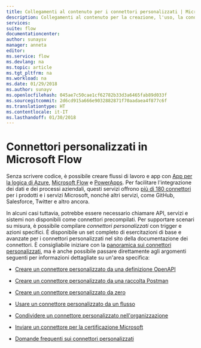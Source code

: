 ```yaml
---
title: Collegamenti al contenuto per i connettori personalizzati | Microsoft Docs
description: Collegamenti al contenuto per la creazione, l'uso, la condivisione e la certificazione di connettori personalizzati.
services: 
suite: flow
documentationcenter: 
author: sunaysv
manager: anneta
editor: 
ms.service: flow
ms.devlang: na
ms.topic: article
ms.tgt_pltfrm: na
ms.workload: na
ms.date: 01/29/2018
ms.author: sunayv
ms.openlocfilehash: 045ae7c50cae1cf62782b33d3a6465fab89d033f
ms.sourcegitcommit: 2d6cd915a666e9032882871f70aadaea4f877c6f
ms.translationtype: HT
ms.contentlocale: it-IT
ms.lasthandoff: 01/30/2018
---
```

# <a name="custom-connectors-in-microsoft-flow"></a>Connettori personalizzati in Microsoft Flow

Senza scrivere codice, è possibile creare flussi di lavoro e app con [App per la logica di Azure](https://azure.microsoft.com/services/logic-apps), [Microsoft Flow](https://flow.microsoft.com) e [PowerApps](https://powerapps.microsoft.com). Per facilitare l'integrazione dei dati e dei processi aziendali, questi servizi offrono [più di 180 connettori](https://docs.microsoft.com/connectors/) per i prodotti e i servizi Microsoft, nonché altri servizi, come GitHub, Salesforce, Twitter e altro ancora. 

In alcuni casi tuttavia, potrebbe essere necessario chiamare API, servizi e sistemi non disponibili come connettori precompilati. Per supportare scenari su misura, è possibile compilare *connettori personalizzati* con trigger e azioni specifici. È disponibile un set completo di esercitazioni di base e avanzate per i connettori personalizzati nel sito della documentazione dei connettori. È consigliabile iniziare con la [panoramica sui connettori personalizzati](https://docs.microsoft.com/connectors/custom-connectors/), ma è anche possibile passare direttamente agli argomenti seguenti per informazioni dettagliate su un'area specifica:

* [Creare un connettore personalizzato da una definizione OpenAPI](https://docs.microsoft.com/connectors/custom-connectors/define-openapi-definition)

* [Creare un connettore personalizzato da una raccolta Postman](https://docs.microsoft.com/connectors/custom-connectors/define-postman-collection)

* [Creare un connettore personalizzato da zero](https://docs.microsoft.com/connectors/custom-connectors/define-blank)

* [Usare un connettore personalizzato da un flusso](https://docs.microsoft.com/connectors/custom-connectors/use-custom-connector-flow)

* [Condividere un connettore personalizzato nell'organizzazione](https://docs.microsoft.com/connectors/custom-connectors/share)

* [Inviare un connettore per la certificazione Microsoft](https://docs.microsoft.com/connectors/custom-connectors/submit-certification)

* [Domande frequenti sui connettori personalizzati](https://docs.microsoft.com/connectors/custom-connectors/faq)